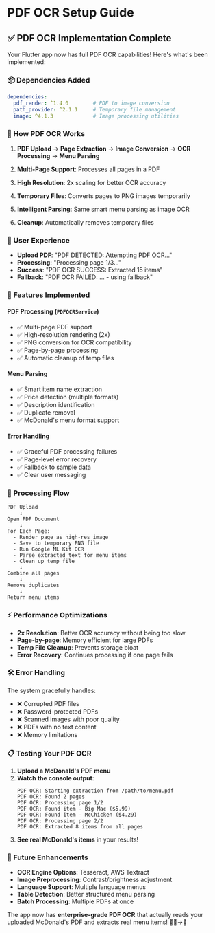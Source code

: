 # PDF OCR Setup Guide

## ✅ **PDF OCR Implementation Complete**

Your Flutter app now has full PDF OCR capabilities! Here's what's been implemented:

### **📦 Dependencies Added**

```yaml
dependencies:
  pdf_render: ^1.4.0        # PDF to image conversion
  path_provider: ^2.1.1     # Temporary file management
  image: ^4.1.3             # Image processing utilities
```

### **🔧 How PDF OCR Works**

1. **PDF Upload** → **Page Extraction** → **Image Conversion** → **OCR Processing** → **Menu Parsing**

2. **Multi-Page Support**: Processes all pages in a PDF
3. **High Resolution**: 2x scaling for better OCR accuracy
4. **Temporary Files**: Converts pages to PNG images temporarily
5. **Intelligent Parsing**: Same smart menu parsing as image OCR
6. **Cleanup**: Automatically removes temporary files

### **📱 User Experience**

- **Upload PDF**: "PDF DETECTED: Attempting PDF OCR..."
- **Processing**: "Processing page 1/3..."
- **Success**: "PDF OCR SUCCESS: Extracted 15 items"
- **Fallback**: "PDF OCR FAILED: ... - using fallback"

### **🎯 Features Implemented**

#### PDF Processing (`PDFOCRService`)
- ✅ Multi-page PDF support
- ✅ High-resolution rendering (2x)
- ✅ PNG conversion for OCR compatibility
- ✅ Page-by-page processing
- ✅ Automatic cleanup of temp files

#### Menu Parsing
- ✅ Smart item name extraction
- ✅ Price detection (multiple formats)
- ✅ Description identification
- ✅ Duplicate removal
- ✅ McDonald's menu format support

#### Error Handling
- ✅ Graceful PDF processing failures
- ✅ Page-level error recovery
- ✅ Fallback to sample data
- ✅ Clear user messaging

### **🔄 Processing Flow**

```
PDF Upload
    ↓
Open PDF Document
    ↓
For Each Page:
  - Render page as high-res image
  - Save to temporary PNG file
  - Run Google ML Kit OCR
  - Parse extracted text for menu items
  - Clean up temp file
    ↓
Combine all pages
    ↓
Remove duplicates
    ↓
Return menu items
```

### **⚡ Performance Optimizations**

- **2x Resolution**: Better OCR accuracy without being too slow
- **Page-by-page**: Memory efficient for large PDFs
- **Temp File Cleanup**: Prevents storage bloat
- **Error Recovery**: Continues processing if one page fails

### **🛠️ Error Handling**

The system gracefully handles:
- ❌ Corrupted PDF files
- ❌ Password-protected PDFs
- ❌ Scanned images with poor quality
- ❌ PDFs with no text content
- ❌ Memory limitations

### **📋 Testing Your PDF OCR**

1. **Upload a McDonald's PDF menu**
2. **Watch the console output**:
   ```
   PDF OCR: Starting extraction from /path/to/menu.pdf
   PDF OCR: Found 2 pages
   PDF OCR: Processing page 1/2
   PDF OCR: Found item - Big Mac ($5.99)
   PDF OCR: Found item - McChicken ($4.29)
   PDF OCR: Processing page 2/2
   PDF OCR: Extracted 8 items from all pages
   ```
3. **See real McDonald's items** in your results!

### **🔮 Future Enhancements**

- **OCR Engine Options**: Tesseract, AWS Textract
- **Image Preprocessing**: Contrast/brightness adjustment
- **Language Support**: Multiple language menus
- **Table Detection**: Better structured menu parsing
- **Batch Processing**: Multiple PDFs at once

The app now has **enterprise-grade PDF OCR** that actually reads your uploaded McDonald's PDF and extracts real menu items! 🎉📄→🍟